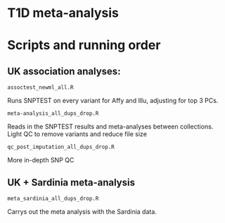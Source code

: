 # T1D meta-analysis

# Scripts and running order

## UK association analyses:

```
assoctest_newml_all.R
```
Runs SNPTEST on every variant for Affy and Illu, adjusting for top 3 PCs.


```
meta-analysis_all_dups_drop.R
```
Reads in the SNPTEST results and meta-analyses between collections. Light QC to remove variants and reduce file size


```
qc_post_imputation_all_dups_drop.R
```
More in-depth SNP QC


## UK + Sardinia meta-analysis
```
meta_sardinia_all_dups_drop.R
```
Carrys out the meta analysis with the Sardinia data.


